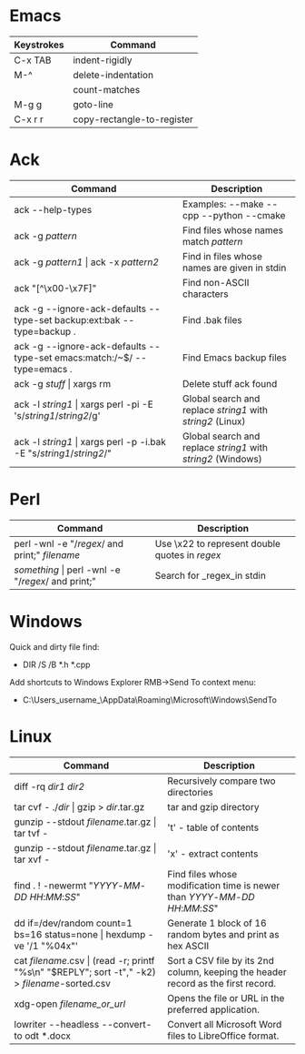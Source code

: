 # Emacs

| Keystrokes | Command    |
|---------|---------------|
| C-x TAB | indent-rigidly
| M-^     | delete-indentation
|         | count-matches
| M-g g   | goto-line
| C-x r r | copy-rectangle-to-register

# Ack

| Command | Description |
|---------|-------------|
| ack --help-types | Examples: --make --cpp --python --cmake
| ack -g _pattern_ | Find files whose names match _pattern_
| ack -g _pattern1_ \| ack -x _pattern2_ | Find in files whose names are given in stdin
| ack "\[^\\x00-\\x7F]" | Find non-ASCII characters
| ack -g --ignore-ack-defaults --type-set backup:ext:bak --type=backup . | Find .bak files
| ack -g --ignore-ack-defaults --type-set emacs:match:/~$/ --type=emacs . | Find Emacs backup files
| ack -g _stuff_ \| xargs rm | Delete stuff ack found
| ack -l _string1_ \| xargs perl -pi -E 's/_string1_/_string2_/g' | Global search and replace _string1_ with _string2_ (Linux) 
| ack -l _string1_ \| xargs perl -p -i.bak -E "s/_string1_/_string2_/" | Global search and replace _string1_ with _string2_ (Windows)

# Perl

| Command | Description|
|---------|------------|
| perl -wnl -e "/_regex_/ and print;" _filename_ | Use \\x22 to represent double quotes in _regex_
| _something_ \| perl -wnl -e "/_regex_/ and print;" | Search for _regex_in stdin

# Windows

Quick and dirty file find: 
  * DIR /S /B *.h *.cpp

Add shortcuts to Windows Explorer RMB->Send To context menu:
  * C:\\Users\_username_\\AppData\\Roaming\\Microsoft\\Windows\\SendTo

# Linux

| Command | Description
|---------|-------------|
| diff -rq _dir1_ _dir2_ | Recursively compare two directories
| tar cvf - ./_dir_ \| gzip > _dir_.tar.gz | tar and gzip directory
| gunzip --stdout _filename_.tar.gz \| tar tvf - | 't' - table of contents
| gunzip --stdout _filename_.tar.gz \| tar xvf - | 'x' - extract contents
| find . ! -newermt "_YYYY_-_MM_-_DD_ _HH_:_MM_:_SS_"| Find files whose modification time is newer than _YYYY_-_MM_-_DD_ _HH_:_MM_:_SS_"
| dd if=/dev/random count=1 bs=16 status=none \| hexdump -ve '/1 "%04x"'| Generate 1 block of 16 random bytes and print as hex ASCII
| cat _filename_.csv \| (read -r; printf "%s\n" "$REPLY"; sort -t"," -k2) > _filename_-sorted.csv | Sort a CSV file by its 2nd column, keeping the header record as the first record.
| xdg-open _filename_or_url_ | Opens the file or URL in the preferred application.
| lowriter --headless --convert-to odt *.docx | Convert all Microsoft Word files to LibreOffice format.
